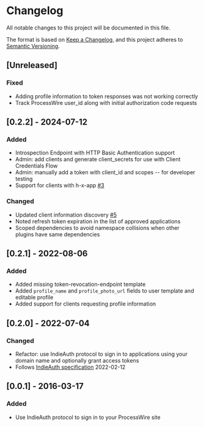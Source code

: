 # Changelog
All notable changes to this project will be documented in this file.

The format is based on [Keep a Changelog](https://keepachangelog.com/en/1.0.0/),
and this project adheres to [Semantic Versioning](https://semver.org/spec/v2.0.0.html).

## [Unreleased]
### Fixed
- Adding profile information to token responses was not working correctly
- Track ProcessWire user_id along with initial authorization code requests

## [0.2.2] - 2024-07-12
### Added
- Introspection Endpoint with HTTP Basic Authentication support
- Admin: add clients and generate client_secrets for use with Client Credentials Flow
- Admin: manually add a token with client_id and scopes -- for developer testing
- Support for clients with h-x-app [#3](https://github.com/gRegorLove/ProcessWire-IndieAuth/issues/3)

### Changed
- Updated client information discovery [#5](https://github.com/gRegorLove/ProcessWire-IndieAuth/issues/5)
- Noted refresh token expiration in the list of approved applications
- Scoped dependencies to avoid namespace collisions when other plugins have same dependencies

## [0.2.1] - 2022-08-06
### Added
- Added missing token-revocation-endpoint template
- Added `profile_name` and `profile_photo_url` fields to user template and editable profile
- Added support for clients requesting profile information

## [0.2.0] - 2022-07-04
### Changed
- Refactor: use IndieAuth protocol to sign in to applications using your domain name and optionally grant access tokens
- Follows [IndieAuth specification](https://indieauth.spec.indieweb.org/) 2022-02-12

## [0.0.1] - 2016-03-17
### Added
- Use IndieAuth protocol to sign in to your ProcessWire site


